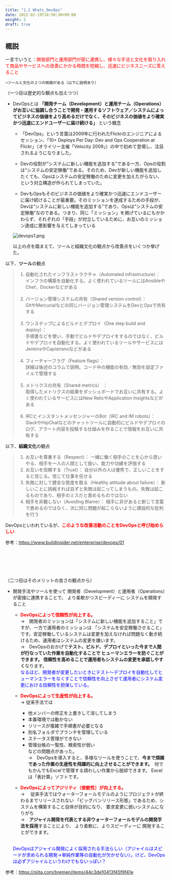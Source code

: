 ```yaml
---
title: "1.2 Whats_DevOps"
date: 2022-02-19T18:50:38+09:00
weight: 2
draft: true
---
```


## 概説
一言でいうと：<span style="color: red; ">開発部門と運用部門が密に連携し、様々な手法と文化を取り入れて商品やサービスへの改善にかかる時間を短縮し、迅速にビジネスニーズに答えること</span>
    
    →ツールと文化の２つの側面がある（以下に説明あり）


（一つ目は歴史的な観点も加えつつ）
+ DevOpsとは **「開発チーム（Development）と運用チーム（Operations）がお互いに協調し合うことで開発・運用するソフトウェア／システムによってビジネスの価値をより高めるだけでなく、そのビジネスの価値をより確実かつ迅速にエンドユーザーに届け続ける」** という概念


    - 「DevOps」という言葉は2009年に行われたFlickrのエンジニアによるセッション、「10+ Deploys Per Day: Dev and Ops Cooperation at Flickr」（オライリー主催「Velocity 2009」）の中で初めて登場し、注目されるようになりました。
  
    - Devの役割が“システムに新しい機能を追加する”である一方、Opsの役割は“システムの安定稼働”である。そのため、Devが新しい機能を追加したくても、Opsはシステムの安定稼働のために変更を加えたがらない、という対立構造が作られてしまっていた。

    - DevもOpsもそのビジネスの価値をより確実かつ迅速にエンドユーザーに届け続けることが最重要。そのミッションを達成するための手段が、Devは“システムに新しい機能を追加する”であり、Opsは“システムの安定稼働”なのである。つまり、同じ「ミッション」を掲げているにもかかわらず、それぞれの「手段」が対立しているために、お互いのミッション達成に悪影響を与えてしまっている


    ![devops1.png](/attachment/60e1de8a68b8c0006c921a59)
    
    
    以上の点を踏まえて、ツールと組織文化の観点から改善点をいくつか挙げた。
    

以下、**ツール**の観点
> 1. 自動化されたインフラストラクチャ（Automated infrastructure）： <br>
    インフラの構築を自動化する。よく使われているツールにはAnsibleやChef、Dockerなどがある<br><br>
>2. バージョン管理システムの共有（Shared version control）： <br>
     GitやMercurialなどの同じバージョン管理システムをDevとOpsで共有する<br><br>
>3. ワンステップによるビルドとデプロイ（One step build and deploy）： <br>
     手順書などを使い、手動でビルドやデプロイをするのではなく、ビルドやデプロイを自動化する。よく使われているツールやサービスにはJenkinsやCapistranoなどがある<br><br>
>4. フィーチャーフラグ（Feature flags）：  <br>
    詳細は後述のコラムで説明。コード中の機能の有効／無効を設定ファイルで管理する<br><br>
>5. メトリクスの共有（Shared metrics） ： <br>
    取得したメトリクスの結果をダッシュボードでお互いに共有する。よく使われているサービスにはNew RelicやApplication Insightsなどがある<br><br>
>6. IRCとインスタントメッセンジャーのBot（IRC and IM robots）： <br>
    SlackやHipChatなどのチャットツールに自動的にビルドやデプロイのログ、アラート内容を投稿する仕組みを作ることで情報をお互いに共有する


以下、**組織文化**の観点
>1. お互いを尊重する（Respect）： 一緒に働く相手のことを心から思いやる、相手を一人の人間として扱い、能力や功績を評価する
>2. お互いを信頼する（Trust）： 自分以外の人は優秀で、正しいことをすると信じる。信じて仕事を任せる
>3. 失敗に対して健全な態度を取る（Healthy attitude about failure）： 新しいことに挑戦すれば自ずと失敗は起こってしまうもの。失敗は起こるものであり、相手のミスだと責めるものではない
>4. 相手を非難しない（Avoiding Blame）： 相手に非があると断じて言葉で責めるのではなく、次に同じ問題が起こらないように建設的な批判を行う


DevOpsといわれているが、<span style="color: red; ">**このような改善活動のことをDevOpsと呼び始めらしい**</span>

参考：https://www.buildinsider.net/enterprise/devops/01



<br><br><br><br><br>
（二つ目はそのメリットの良さの観点から）


+ 開発手法やツールを使って 開発者（Development）と運用者（Operations）が密接に連携することで、 より柔軟かつスピーディーに システムを開発すること

    - <span style="color: red; ">**DevOpsによって信頼性が向上する。**<br> </span>
    →　開発者のミッションは「システムに新しい機能を追加すること」ですが、一方で運用者のミッションは 「システムを安定稼働させること」です。安定稼働しているシステムは変更を加えなければ問題なく動き続けるため、運用者はシステムの変更を嫌います。<br>
    →　DevOpsのおかげで**テスト、ビルド、デプロイといった今まで人間が行なっていた作業を自動化することで ヒューマンエラーを防ぐことができます。 信頼性を高めることで運用者もシステムの変更を承認しやすく**なります。<br>
    <span style="color: blue; ">なるほど、開発者が変更したいときにテスト～デプロイを自動化してヒューマンエラーをなくすことで信頼性を向上させて運用者にシステム変更における信頼性を担保している。</span>
    
     -  <span style="color: red; ">**DevOpsによって生産性が向上する。**<br></span>
    → 従来手法では
        - 他メンバーの修正を上書きして消してしまう
        - 本番環境では動かない
        - リリースが複雑で手順書が必要となる
        - 別名フォルダでブランチを管理している
        - ステータス管理ができない
        - 管理台帳の一覧性、検索性が弱い <br>
    などの問題点があった。<br>
   →　DevOpsを導入すると、多様なツールを使うことで、**今まで煩雑であった作業の生産性を飛躍的に向上させることができます。**　何でもかんでもExcelで管理する煩わしい作業から脱却できます。 Excelは「表計算」ソフトです。
   
   
    - <span style="color: red; ">**DevOpsによってアジリティ（俊敏性）が向上する。**<br> </span>
    → 　従来手法ではウォーターフォールモデルのようにプロジェクトが終わるまでリリースされない 「ビッグバンリリース形態」であるため、システムを構築すること自体が目的になり、 要求変更に弱いシステムになりがち<br>
    →　**アジャイル開発を代表とする非ウォーターフォールモデルの開発手法を採用**することにより、 より柔軟に、よりスピーディーに 開発することができます。
    <br>
    <span style="color: blue; ">DevOpsはアジャイル開発によく採用される手法らしい（アジャイルはスピードが求められる開発→単純作業等の自動化が欠かせない）。けど、DevOpsは必ずアジャイルというわけでもないっぽい？</span>
    
    
参考：https://qiita.com/bremen/items/44c3de10413f45f9f41e
